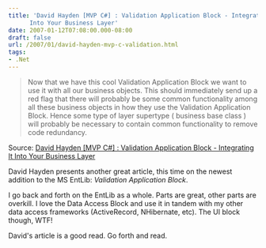 ```yaml
---
title: 'David Hayden [MVP C#] : Validation Application Block - Integrating It
      Into Your Business Layer'
date: 2007-01-12T07:08:00.000-08:00
draft: false
url: /2007/01/david-hayden-mvp-c-validation.html
tags: 
- .Net
---
```


> Now that we have this cool Validation Application Block we want to use it with all our business objects. This should immediately send up a red flag that there will probably be some common functionality among all these business objects in how they use the Validation Application Block. Hence some type of layer supertype ( business base class ) will probably be necessary to contain common functionality to remove code redundancy.

  
Source: [David Hayden \[MVP C#\] : Validation Application Block - Integrating It Into Your Business Layer](http://codebetter.com/blogs/david.hayden/archive/2006/12/28/Validation-Application-Block-_2D00_-Integrating-It-Into-Your-Business-Layer.aspx)  
  
David Hayden presents another great article, this time on the newest addition to the MS EntLib: _Validation Application Block_.  
  
I go back and forth on the EntLib as a whole. Parts are great, other parts are overkill. I love the Data Access Block and use it in tandem with my other data access frameworks (ActiveRecord, NHibernate, etc). The UI block though, WTF!  
  
David's article is a good read. Go forth and read.